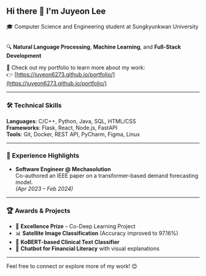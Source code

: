 ## Hi there 👋 I'm Juyeon Lee

🎓 Computer Science and Engineering student at Sungkyunkwan University
##
🔍 **Natural Language Processing**, **Machine Learning**, and **Full-Stack Development**

🚀 Check out my portfolio to learn more about my work:  
👉 [https://juyeon6273.github.io/portfolio/](https://juyeon6273.github.io/portfolio/)

---

### 🛠️ Technical Skills

**Languages**: C/C++, Python, Java, SQL, HTML/CSS  
**Frameworks**: Flask, React, Node.js, FastAPI  
**Tools**: Git, Docker, REST API, PyCharm, Figma, Linux

---

### 🌱 Experience Highlights

- **Software Engineer @ Mechasolution**  
  Co-authored an IEEE paper on a transformer-based demand forecasting model.  
  *(Apr 2023 – Feb 2024)*

---

### 🏆 Awards & Projects

- 🥇 **Excellence Prize** – Co-Deep Learning Project  
- 📊 **Satellite Image Classification** (Accuracy improved to 97.16%)  
- 🧠 **KoBERT-based Clinical Text Classifier**  
- 💬 **Chatbot for Financial Literacy** with visual explanations

---

Feel free to connect or explore more of my work! 😊

